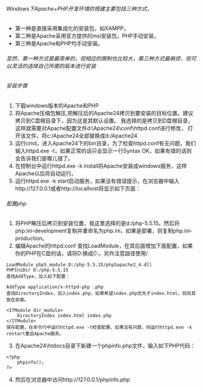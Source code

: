 ###### Windows下Apache+PHP开发环境的搭建主要包括三种方式，
* 第一种是直接采用集成化的安装包，如XAMPP，
* 第二种是Apache采用官方提供的msi安装包，PHP手动安装，
* 第三种是Apache和PHP均手动安装。
###### 显然，第一种方式是最简单的，但相应的限制也比较大，第三种方式最麻烦，但可以灵活的选择自己所需的版本进行安装


###### 安装步骤
1. 下载windows版本的Apache和PHP
2. 将Apache压缩包解压,把解压后的Apache24拷贝到要安装的目标位置。建议拷贝到C盘根目录下，因为这是其默认设置。
   我选择的是拷贝到D盘根目录，这样就需要对Apache配置文件d:\Apache24\conf\httpd.conf进行修改，
   打开该文件，将c:/Apache24全部替换成d:/Apache24
3. 运行cmd，进入Apache24下的bin目录，为了检查httpd.conf有无问题，我们输入httpd.exe -t，如果正常的话只会显示一行Syntax OK，如果有错的话则会告诉我们是哪儿错了。
4. 在控制台中运行httpd.exe -k install将Apache安装成windows服务，这样Apache以后将自动运行。
5. 运行httpd.exe -k start启动服务，如果没有错误提示，在浏览器中输入http://127.0.0.1或者http://localhost将显示如下页面：


###### 配置php
1. 将PHP解压后拷贝到安装位置，我这里选择的是d:/php-5.5.15。然后将php.ini-development复制并重命名为php.ini，如果是部署，则复制php.ini-production。
2. 编辑Apache的httpd.conf 查找LoadModule，在其后面增加下面配置，如果你的PHP在C盘的话，请将D:换成C:，另外注意路径使用/

```
LoadModule php5_module D:/php-5.5.15/php5apache2_4.dll
PHPIniDir D:/php-5.5.15
查找AddType，加入如下配置：

AddType application/x-httpd-php .php
查找DirectoryIndex，加入index.php，如果希望index.php优先于index.html，则将其放在前面。

<IfModule dir_module>
    DirectoryIndex index.html index.php
</IfModule>
保存配置，在命令行中运行httpd.exe -t检查配置，如果没有问题，则运行httpd.exe -k restart重启Apache服务。
```

3.  在Apache24\htdocs目录下新建一个phpinfo.php文件，输入如下PHP代码：

```
<?php
    phpinfo();
?>
```
4. 然后在浏览器中访问http://127.0.0.1/phpinfo.php